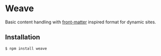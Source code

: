 # Weave

Basic content handling with [front-matter](http://jekyllrb.com/docs/frontmatter/) inspired format for dynamic sites.

## Installation

```
$ npm install weave
```

